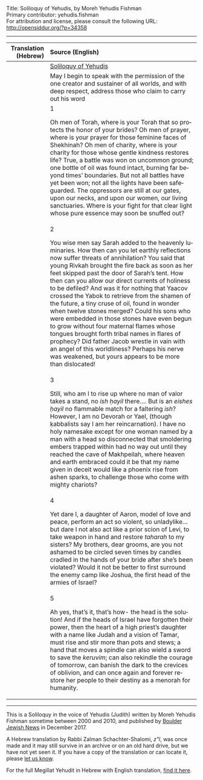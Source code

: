<html>
<head></head>
<body>
Title: Soliloquy of Yehudis, by Moreh Yehudis Fishman<br />
Primary contributor: yehudis.fishman<br />
For attribution and license, please consult the following URL: <a href="http://opensiddur.org/?p=34358">http://opensiddur.org/?p=34358</a>
<p />
<hr />

<table style="margin-left: auto;margin-right: auto;" class="draggable">
<thead><tr><th id="x" style="text-align: right;">Translation (Hebrew)</th><th style="text-align: left;">Source (English)</th></tr></thead>
<tbody>
<tr><td style="vertical-align:top;">
<div class="liturgy" lang="he">

</span></div></td>
 
<td style="vertical-align:top;">
<div class="english" lang="en">
<u>Soliloquy of Yehudis</u>
</div></td></tr>


<tr><td style="vertical-align:top;">
<div class="liturgy" lang="he">

</span></div></td>
 
<td style="vertical-align:top;">
<div class="english" lang="en">
May I begin to speak with the permission
of the one creator and sustainer of all worlds,
and with deep respect, address
those who claim to carry out his word
</div></td></tr>


<tr><td style="vertical-align:top;">
<div class="liturgy" lang="he">

</span></div></td>
 
<td style="vertical-align:top;">
<div class="english" lang="en">
1

Oh men of Torah, where is your Torah
that so protects the honor of your brides?
Oh men of prayer, where is your prayer
for those feminine faces of Shekhinah?
Oh men of charity, where is your charity
for those whose gentle kindness restores life?
True, a battle was won on uncommon ground;
one bottle of oil was found intact,
burning far beyond times’ boundaries.
But not all battles have yet been won;
not all the lights have been safeguarded.
The oppressors are still at our gates, upon our necks,
and upon our women, our living sanctuaries.
Where is your fight for that clear light
whose pure essence may soon be snuffed out?
</div></td></tr>


<tr><td style="vertical-align:top;">
<div class="liturgy" lang="he">

</span></div></td>
 
<td style="vertical-align:top;">
<div class="english" lang="en">
2

You wise men say
Sarah added to the heavenly luminaries.
How then can you let earthly reflections
now suffer threats of annihilation?
You said that young Rivkah brought the fire back
as soon as her feet skipped past the door of Sarah’s tent.
How then can you allow
our direct currents of holiness to be defiled?
And was it for nothing that Yaacov crossed the Yabok
to retrieve from the shamen of the future,
a tiny cruse of oil,
found in wonder when twelve stones merged?
Could his sons who were embedded in those stones
have even begun to grow
without four maternal flames
whose tongues brought forth tribal names
in flares of prophecy?
Did father Jacob wrestle in vain
with an angel of this worldliness?
Perhaps his nerve was weakened,
but yours appears to be more than dislocated!
</div></td></tr>


<tr><td style="vertical-align:top;">
<div class="liturgy" lang="he">

</span></div></td>
 
<td style="vertical-align:top;">
<div class="english" lang="en">
3

Still, who am I to rise up
where no man of valor takes a stand,
no <em>ish ḥayil</em> there….
But is an <em>eishes ḥayil</em> no flammable match
for a faltering <em>ish</em>?
However, I am no Devorah or Yael,
(though ḳabbalists say I am her reincarnation).
I have no holy namesake except for one woman
named by a man with a head so disconnected
that smoldering embers trapped within
had no way out
until they reached the cave of Makhpeilah,
where heaven and earth embraced
could it be that my name given in deceit
would like a phoenix rise from ashen sparks,
to challenge those who come with mighty chariots?
</div></td></tr>


<tr><td style="vertical-align:top;">
<div class="liturgy" lang="he">

</span></div></td>
 
<td style="vertical-align:top;">
<div class="english" lang="en">
4

Yet dare I, a daughter of Aaron, model of love and peace,
perform an act so violent, so unladylike…
but dare I not also act like a prior scion of Levi,
to take weapon in hand and restore <em>taharah</em> to my sisters?
My brothers, dear grooms,
are you not ashamed to be circled seven times
by candles cradled in the hands of your bride
after she’s been violated?
Would it not be better to first surround the enemy camp
like Joshua, the first head of the armies of Israel?
</div></td></tr>


<tr><td style="vertical-align:top;">
<div class="liturgy" lang="he">

</span></div></td>
 
<td style="vertical-align:top;">
<div class="english" lang="en">
5

Ah yes, that’s it, that’s how-
the head is the solution!
And if the heads of Israel have forgotten their power,
then the heart of a high priest’s daughter
with a name like Judah and a vision of Tamar,
must rise and stir more than pots and stews;
a hand that moves a spindle
can also wield a sword to save the <em>keruvim</em>;
can also rekindle the courage of tomorrow,
can banish the dark to the crevices of oblivion,
and can once again and forever
restore her people to their destiny
as a menorah for humanity.
</div></td></tr>
</tbody></table>

<hr />

This is a Soliloquy in the voice of Yehudis (Judith) written by Moreh Yehudis Fishman sometime between 2000 and 2010, and published by <a href="https://boulderjewishnews.org/2017/soliloquy-of-yehudis/">Boulder Jewish News</a> in December 2017.

A Hebrew translation by Rabbi Zalman Schachter-Shalomi, <em>z"l</em>, was once made and it may still survive in an archive or on an old hard drive, but we have not yet seen it. If you have a copy of the translation or can locate it, please <a href="/contact/">let us know</a>. 

For the full Megillat Yehudit in Hebrew with English translation, <a href="https://opensiddur.org/readings-and-sourcetexts/festival-and-fast-day-readings/jewish/hanukkah-readings/megillat-yehudit-for-hanukkah/">find it here</a>.

&nbsp;

</body>
</html>